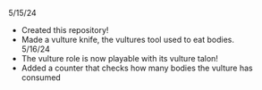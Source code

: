 5/15/24 
- Created this repository!
- Made a vulture knife, the vultures tool used to eat bodies.<br>
5/16/24
- The vulture role is now playable with its vulture talon!
- Added a counter that checks how many bodies the vulture has consumed
